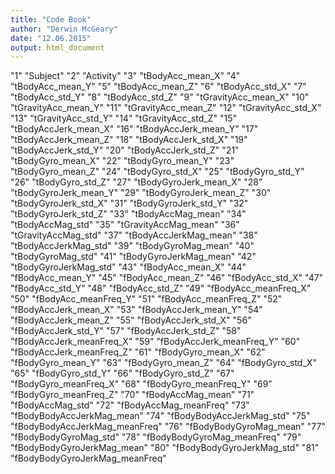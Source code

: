 ```yaml
---
title: "Code Book"
author: "Derwin McGeary"
date: "12.06.2015"
output: html_document
---
```


"1" "Subject"
"2" "Activity"
"3" "tBodyAcc_mean_X"
"4" "tBodyAcc_mean_Y"
"5" "tBodyAcc_mean_Z"
"6" "tBodyAcc_std_X"
"7" "tBodyAcc_std_Y"
"8" "tBodyAcc_std_Z"
"9" "tGravityAcc_mean_X"
"10" "tGravityAcc_mean_Y"
"11" "tGravityAcc_mean_Z"
"12" "tGravityAcc_std_X"
"13" "tGravityAcc_std_Y"
"14" "tGravityAcc_std_Z"
"15" "tBodyAccJerk_mean_X"
"16" "tBodyAccJerk_mean_Y"
"17" "tBodyAccJerk_mean_Z"
"18" "tBodyAccJerk_std_X"
"19" "tBodyAccJerk_std_Y"
"20" "tBodyAccJerk_std_Z"
"21" "tBodyGyro_mean_X"
"22" "tBodyGyro_mean_Y"
"23" "tBodyGyro_mean_Z"
"24" "tBodyGyro_std_X"
"25" "tBodyGyro_std_Y"
"26" "tBodyGyro_std_Z"
"27" "tBodyGyroJerk_mean_X"
"28" "tBodyGyroJerk_mean_Y"
"29" "tBodyGyroJerk_mean_Z"
"30" "tBodyGyroJerk_std_X"
"31" "tBodyGyroJerk_std_Y"
"32" "tBodyGyroJerk_std_Z"
"33" "tBodyAccMag_mean"
"34" "tBodyAccMag_std"
"35" "tGravityAccMag_mean"
"36" "tGravityAccMag_std"
"37" "tBodyAccJerkMag_mean"
"38" "tBodyAccJerkMag_std"
"39" "tBodyGyroMag_mean"
"40" "tBodyGyroMag_std"
"41" "tBodyGyroJerkMag_mean"
"42" "tBodyGyroJerkMag_std"
"43" "fBodyAcc_mean_X"
"44" "fBodyAcc_mean_Y"
"45" "fBodyAcc_mean_Z"
"46" "fBodyAcc_std_X"
"47" "fBodyAcc_std_Y"
"48" "fBodyAcc_std_Z"
"49" "fBodyAcc_meanFreq_X"
"50" "fBodyAcc_meanFreq_Y"
"51" "fBodyAcc_meanFreq_Z"
"52" "fBodyAccJerk_mean_X"
"53" "fBodyAccJerk_mean_Y"
"54" "fBodyAccJerk_mean_Z"
"55" "fBodyAccJerk_std_X"
"56" "fBodyAccJerk_std_Y"
"57" "fBodyAccJerk_std_Z"
"58" "fBodyAccJerk_meanFreq_X"
"59" "fBodyAccJerk_meanFreq_Y"
"60" "fBodyAccJerk_meanFreq_Z"
"61" "fBodyGyro_mean_X"
"62" "fBodyGyro_mean_Y"
"63" "fBodyGyro_mean_Z"
"64" "fBodyGyro_std_X"
"65" "fBodyGyro_std_Y"
"66" "fBodyGyro_std_Z"
"67" "fBodyGyro_meanFreq_X"
"68" "fBodyGyro_meanFreq_Y"
"69" "fBodyGyro_meanFreq_Z"
"70" "fBodyAccMag_mean"
"71" "fBodyAccMag_std"
"72" "fBodyAccMag_meanFreq"
"73" "fBodyBodyAccJerkMag_mean"
"74" "fBodyBodyAccJerkMag_std"
"75" "fBodyBodyAccJerkMag_meanFreq"
"76" "fBodyBodyGyroMag_mean"
"77" "fBodyBodyGyroMag_std"
"78" "fBodyBodyGyroMag_meanFreq"
"79" "fBodyBodyGyroJerkMag_mean"
"80" "fBodyBodyGyroJerkMag_std"
"81" "fBodyBodyGyroJerkMag_meanFreq"
